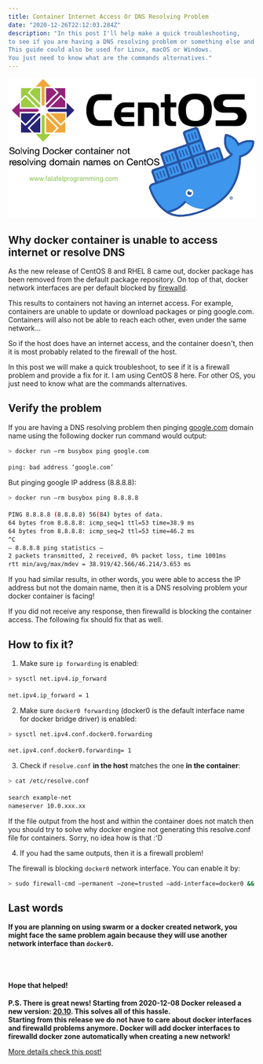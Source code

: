 ```yaml
---
title: Container Internet Access Or DNS Resolving Problem
date: "2020-12-26T22:12:03.284Z"
description: "In this post I'll help make a quick troubleshooting, 
to see if you are having a DNS resolving problem or something else and provide a fix for it on CentOS 8. 
This guide could also be used for Linux, macOS or Windows. 
You just need to know what are the commands alternatives."
---
```


![Docker on CentOS/RHEL](./centos-docker.png)

## Why docker container is unable to access internet or resolve DNS
As the new release of CentOS 8 and RHEL 8 came out, docker package has been removed from the default package repository. 
On top of that, docker network interfaces are per default blocked by [firewalld](https://firewalld.org/).

This results to containers not having an internet access. For example, containers are unable to update or download packages or ping google.com. Containers will also not be able to reach each other, even under the same network...

So if the host does have an internet access, and the container doesn't, then it is most probably related to the firewall of the host.

In this post we will make a quick troubleshoot, to see if it is a firewall problem and provide a fix for it. I am using CentOS 8 here. For other OS, you just need to know what are the commands alternatives.

## Verify the problem
If you are having a DNS resolving problem then pinging [google.com](google.com) domain name using the following docker run command would output:

```bash
> docker run –rm busybox ping google.com

ping: bad address ‘google.com’
```

But pinging google IP address (8.8.8.8):

```bash
> docker run –rm busybox ping 8.8.8.8

PING 8.8.8.8 (8.8.8.8) 56(84) bytes of data.
64 bytes from 8.8.8.8: icmp_seq=1 ttl=53 time=38.9 ms
64 bytes from 8.8.8.8: icmp_seq=2 ttl=53 time=46.2 ms
^C
— 8.8.8.8 ping statistics —
2 packets transmitted, 2 received, 0% packet loss, time 1001ms
rtt min/avg/max/mdev = 38.919/42.566/46.214/3.653 ms
```

If you had similar results, in other words, you were able to access the IP address but not the domain name, then it is a DNS resolving problem your docker container is facing!

If you did not receive any response, then firewalld is blocking the container access. The following fix should fix that as well.

## How to fix it?

1. Make sure `ip forwarding` is enabled: 

```bash
> sysctl net.ipv4.ip_forward

net.ipv4.ip_forward = 1
```


2. Make sure `docker0 forwarding` (docker0 is the default interface name for docker bridge driver) is enabled:

```bash
> sysctl net.ipv4.conf.docker0.forwarding

net.ipv4.conf.docker0.forwarding= 1
```

3. Check if `resolve.conf` **in the host** matches the one **in the container**:

```bash
> cat /etc/resolve.conf

search example-net
nameserver 10.0.xxx.xx
```

If the file output from the host and within the container does not match then you should try to solve why docker engine not generating this resolve.conf file for containers. Sorry, no idea how is that :'D

4. If you had the same outputs, then it is a firewall problem! 

The firewall is blocking `docker0` network interface. You can enable it by:
```bash
> sudo firewall-cmd –permanent –zone=trusted –add-interface=docker0 && sudo firewall-cmd –reload
```
## Last words
**If you are planning on using swarm or a docker created network, you might face the same problem again because they will use another network interface than `docker0`.**

<br/>
<br/>


#### Hope that helped!

**P.S. There is great news! Starting from 2020-12-08 Docker released a new version: [20.10](https://docs.docker.com/engine/release-notes/#20100).
This solves all of this hassle.\
Starting from this release we do not have to care about docker interfaces and firewalld problems anymore. Docker will add docker interfaces to firewalld docker zone automatically when creating a new network!**

[More details check this post!]()
 